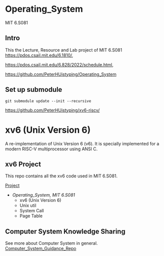 # Operating_System
MIT 6.S081
## Intro 
This the Lecture, Resource and Lab project of MIT 6.S081 
https://pdos.csail.mit.edu/6.1810/,

https://pdos.csail.mit.edu/6.828/2022/schedule.html,

https://github.com/PeterHUistyping/Operating_System
## Set up submodule
```
git submodule update --init --recursive
```
https://github.com/PeterHUistyping/xv6-riscv/

# xv6 (Unix Version 6)
A re-implementation of Unix Version 6 (v6).  It is specially implemented for a modern RISC-V multiprocessor using ANSI C.
 
## xv6 Project
This repo contains all the xv6 code used in MIT 6.S081.

[Project](/Doc/Project.md)

- *Operating_System, MIT 6.S081*  
  - xv6 (Unix Version 6)
  - Unix util
  - System Call
  - Page Table

## Computer System Knowledge Sharing
See more about Computer System in general. [Computer_System_Guidance_Repo](https://github.com/PeterHUistyping/Computer_System_Guidance) 